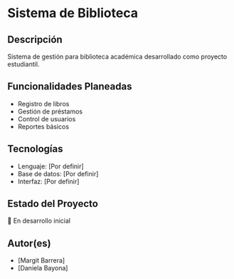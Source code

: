 # Sistema de Biblioteca 

## Descripción
Sistema de gestión para biblioteca académica desarrollado como proyecto estudiantil.

## Funcionalidades Planeadas
- Registro de libros
- Gestión de préstamos
- Control de usuarios
- Reportes básicos

## Tecnologías
- Lenguaje: [Por definir]
- Base de datos: [Por definir]
- Interfaz: [Por definir]

## Estado del Proyecto
🚧 En desarrollo inicial

## Autor(es)
- [Margit Barrera]
- [Daniela Bayona]


